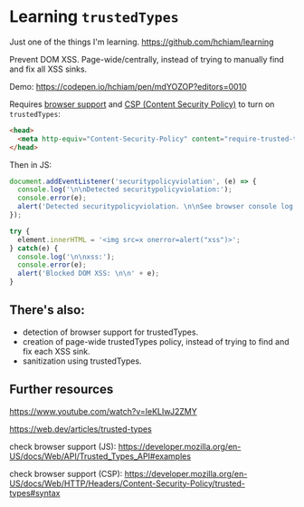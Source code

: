 # Learning `trustedTypes`

Just one of the things I'm learning. https://github.com/hchiam/learning

Prevent DOM XSS. Page-wide/centrally, instead of trying to manually find and fix all XSS sinks.

Demo: https://codepen.io/hchiam/pen/mdYOZOP?editors=0010

Requires [browser support](https://developer.mozilla.org/en-US/docs/Web/API/Trusted_Types_API#browser_compatibility) and [CSP (Content Security Policy)](https://github.com/hchiam/learning-csp) to turn on `trustedTypes`:

```html
<head>
  <meta http-equiv="Content-Security-Policy" content="require-trusted-types-for 'script'">
</head>
```

Then in JS:

```js
document.addEventListener('securitypolicyviolation', (e) => {
  console.log('\n\nDetected securitypolicyviolation:');
  console.error(e);
  alert('Detected securitypolicyviolation. \n\nSee browser console log for details on this object: \n\n' + e);
});
```

```js
try {
  element.innerHTML = '<img src=x onerror=alert("xss")>';
} catch(e) {
  console.log('\n\nxss:');
  console.error(e);
  alert('Blocked DOM XSS: \n\n' + e);
}
```

## There's also:

- detection of browser support for trustedTypes.
- creation of page-wide trustedTypes policy, instead of trying to find and fix each XSS sink.
- sanitization using trustedTypes.

## Further resources

https://www.youtube.com/watch?v=IeKLIwJ2ZMY

https://web.dev/articles/trusted-types

check browser support (JS): https://developer.mozilla.org/en-US/docs/Web/API/Trusted_Types_API#examples

check browser support (CSP): https://developer.mozilla.org/en-US/docs/Web/HTTP/Headers/Content-Security-Policy/trusted-types#syntax
